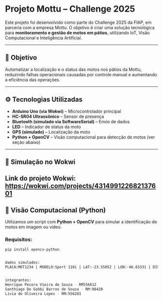 # Projeto Mottu – Challenge 2025

Este projeto foi desenvolvido como parte do Challenge 2025 da FIAP, em parceria com a empresa Mottu. O objetivo é criar uma solução tecnológica para **monitoramento e gestão de motos em pátios**, utilizando IoT, Visão Computacional e Inteligência Artificial.

---

## 🚀 Objetivo

Automatizar a localização e o status das motos nos pátios da Mottu, reduzindo falhas operacionais causadas por controle manual e aumentando a eficiência das operações.

---

## ⚙️ Tecnologias Utilizadas

- **Arduino Uno (via Wokwi)** – Microcontrolador principal
- **HC-SR04 Ultrassônico** – Sensor de presença
- **Bluetooth (simulado via SoftwareSerial)** – Envio de dados
- **LED** – Indicador de status da moto
- **GPS (simulado)** – Localização da moto
- **Python + OpenCV** – Visão computacional para detecção de motos (ver seção abaixo)

---

## 🔌 Simulação no Wokwi

Link do projeto Wokwi:  
https://wokwi.com/projects/431499122682137601
---

## 🧠 Visão Computacional (Python)

Utilizamos um script com **Python + OpenCV** para simular a identificação de motos em imagem ou vídeo.

### Requisitos:
```bash
pip install opencv-python


dados simulados:
PLACA:MOT1234 | MODELO:Sport 110i | LAT:-23.55052 | LON:-46.63331 | DIST:13cm


integrantes:
Henrique Pecora Vieira de Souza - RM556612
Santhiago De Gobbi Barros de Souza - RM:98420
Lívia de Oliveira Lopes - RM:556281